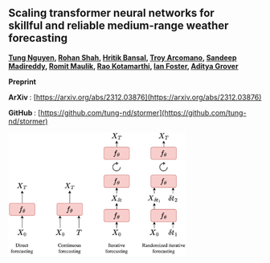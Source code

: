 ## <b>Scaling transformer neural networks for <br> skillful and reliable medium-range weather forecasting</b>

<b> [Tung Nguyen](https://tung-nd.github.io/), [Rohan Shah](https://www.linkedin.com/in/rohan-shah13/), [Hritik Bansal](https://sites.google.com/view/hbansal), [Troy Arcomano](https://scholar.google.com/citations?user=SBeD6doAAAAJ&hl=en), [Sandeep Madireddy](https://www.anl.gov/profile/sandeep-r-madireddy), [Romit Maulik](https://romit-maulik.github.io/), [Rao Kotamarthi](https://www.anl.gov/profile/rao-kotamarthi), [Ian Foster](https://cs.uchicago.edu/people/ian-foster/), [Aditya Grover](https://aditya-grover.github.io/) </b>

<b> Preprint </b>

<b> ArXiv </b> : [https://arxiv.org/abs/2312.03876](https://arxiv.org/abs/2312.03876)

<b> GitHub </b> : [https://github.com/tung-nd/stormer](https://github.com/tung-nd/stormer)

<img src="./resources/approach.png" width=70%, height=70%/>
<!-- ![expt](./resources/approach.png)
 -->

